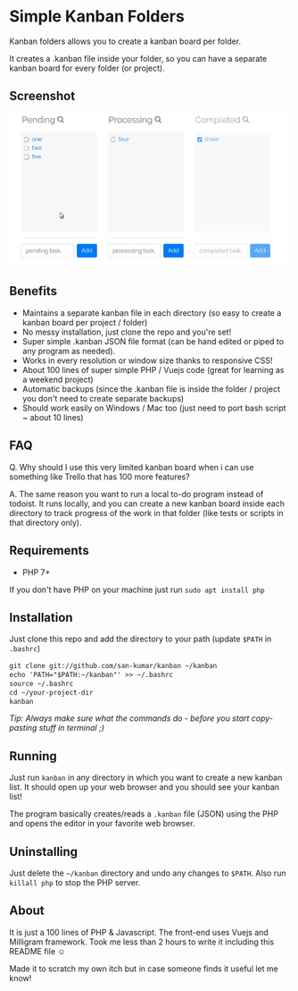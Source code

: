 # Simple Kanban Folders

Kanban folders allows you to create a kanban board per folder.

It creates a .kanban file inside your folder, so you can have a separate kanban board for every folder (or project).   

## Screenshot

![Screenshot](./screenshot.gif)

## Benefits

- Maintains a separate kanban file in each directory (so easy to create a kanban board per project / folder)
- No messy installation, just clone the repo and you're set! 
- Super simple .kanban JSON file format (can be hand edited or piped to any program as needed).
- Works in every resolution or window size thanks to responsive CSS!
- About 100 lines of super simple PHP / Vuejs code (great for learning as a weekend project)
- Automatic backups (since the .kanban file is inside the folder / project you don't need to create separate backups)
- Should work easily on Windows / Mac too (just need to port bash script ~ about 10 lines)

## FAQ

Q. Why should I use this very limited kanban board when i can use something like Trello that has 100 more features?

A. The same reason you want to run a local to-do program instead of todoist. 
It runs locally, and you can create a new kanban board inside each directory to track progress of the work in that folder (like tests or scripts in that directory only).
  

## Requirements

- PHP 7+

If you don't have PHP on your machine just run `sudo apt install php`

## Installation

Just clone this repo and add the directory to your path (update `$PATH` in `.bashrc`)

````
git clone git://github.com/san-kumar/kanban ~/kanban
echo 'PATH="$PATH:~/kanban"' >> ~/.bashrc
source ~/.bashrc
cd ~/your-project-dir
kanban
````

*Tip: Always make sure what the commands do - before you start copy-pasting stuff in terminal ;)*

## Running

Just run `kanban` in any directory in which you want to create a new kanban list. It should open up your web browser and you should see your kanban list!

The program basically creates/reads a `.kanban` file (JSON) using the PHP and opens the editor in your favorite web browser.

## Uninstalling

Just delete the `~/kanban` directory and undo any changes to `$PATH`. Also run `killall php` to stop the PHP server.

## About

It is just a 100 lines of PHP & Javascript. The front-end uses Vuejs and Milligram framework. Took me less than 2 hours to write it including this README file &#x263A;

Made it to scratch my own itch but in case someone finds it useful let me know!

